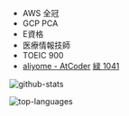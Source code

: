 - AWS 全冠
- GCP PCA
- E資格
- 医療情報技師
- TOEIC 900
- [aliyome - AtCoder](https://atcoder.jp/users/aliyome) [緑 1041](https://info.atcoder.jp/utilize/jobs/rating-business-impact#:~:text=%E3%81%93%E3%81%AE%E8%89%B2%E3%81%A7%E3%81%99%E3%80%82-,Rating%20800%E4%BB%A5%E4%B8%8A%20(%E7%B7%91%E8%89%B2),-AtCoder%E3%81%AB%E3%81%8A%E3%81%91%E3%82%8B%E5%88%86%E5%B8%83)

![github-stats](https://github-readme-stats.vercel.app/api?username=aliyome&show_icons=true&count_private=true&bg_color=0000&text_color=888&theme=github_dark&hide_border=true.svg)

![top-languages](https://github-readme-stats.vercel.app/api/top-langs/?username=aliyome&layout=compact&langs_count=10&bg_color=0000&text_color=888&theme=github_dark&card_width=445&hide_border=true.svg&hide=jupyter%20notebook&count_private=true)
